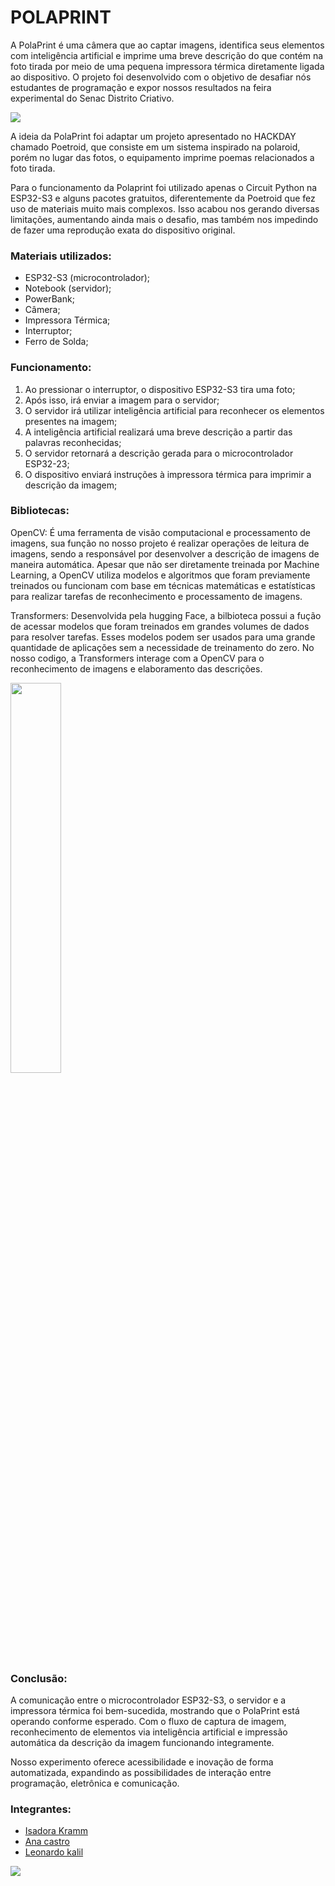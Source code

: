 <h1>POLAPRINT</h1>

<p>A PolaPrint é uma câmera que ao captar imagens, identifica seus elementos com inteligência artificial e imprime uma breve descrição do que contém na foto tirada por meio de uma pequena impressora térmica diretamente ligada ao dispositivo. O projeto foi desenvolvido com o objetivo de desafiar nós estudantes de programação e expor nossos resultados na feira experimental do Senac Distrito Criativo.</p>

<img src='https://i.imgur.com/i9lRBaQ.jpeg'>

<p>A ideia da PolaPrint foi adaptar um projeto apresentado no HACKDAY chamado Poetroid, que consiste em um sistema inspirado na polaroid,
porém no lugar das fotos, o equipamento imprime poemas relacionados a foto tirada.</p>
<p>Para o funcionamento da Polaprint foi utilizado apenas o Circuit Python na ESP32-S3 e alguns pacotes gratuitos, diferentemente da Poetroid que fez uso de materiais
muito mais complexos. Isso acabou nos gerando diversas limitações, aumentando ainda mais o desafio, mas também nos impedindo de fazer uma reprodução exata do dispositivo original.</p>

<h3>Materiais utilizados:</h3>
<ul>
    <li>ESP32-S3 (microcontrolador);</li>
    <li>Notebook (servidor);</li>
    <li>PowerBank;</li>
    <li>Câmera;</li>
    <li>Impressora Térmica;</li>
    <li>Interruptor;</li>
    <li>Ferro de Solda;</li>
</ul>

<h3>Funcionamento:</h3>
<ol>
    <li>Ao pressionar o interruptor, o dispositivo ESP32-S3 tira uma foto;</li>
    <li>Após isso, irá enviar a imagem para o servidor;</li>
    <li>O servidor irá utilizar inteligência artificial para reconhecer os elementos presentes na imagem;</li>
    <li>A inteligência artificial realizará uma breve descrição a partir das palavras reconhecidas;</li>
    <li>O servidor retornará a descrição gerada para o microcontrolador ESP32-23;</li>
    <li>O dispositivo enviará instruções à impressora térmica para imprimir a descrição da imagem;</li>
</ol>

<h3>Bibliotecas:</h3>
<p>OpenCV: É uma ferramenta de visão computacional e processamento de imagens, sua função no nosso projeto é realizar operações de leitura de imagens, sendo a responsável por desenvolver a descrição de imagens de maneira automática. Apesar que não ser diretamente treinada por Machine Learning, a OpenCV utiliza modelos e algoritmos que foram previamente treinados ou funcionam com base em técnicas matemáticas e estatísticas para realizar tarefas de reconhecimento e processamento de imagens.</p>
<p>Transformers: Desenvolvida pela hugging Face, a bilbioteca possui a fução de acessar modelos que foram treinados em grandes volumes de dados para resolver tarefas. Esses modelos podem ser usados para uma grande quantidade de aplicações sem a necessidade de treinamento do zero. No nosso codigo, a Transformers interage com a OpenCV para o reconhecimento de imagens e elaboramento das descrições.</p>

<img src='https://i.imgur.com/mXv9tSQ.png' width='40%'>

<h3>Conclusão:</h3>

<p>A comunicação entre o microcontrolador ESP32-S3, o servidor e a impressora térmica foi bem-sucedida,  mostrando que o PolaPrint está operando conforme esperado. Com o fluxo de captura de imagem, reconhecimento de elementos via inteligência artificial e impressão automática da descrição da imagem funcionando integramente.</p>
<p>Nosso experimento oferece acessibilidade e inovação de forma automatizada, expandindo as possibilidades de interação entre programação, eletrônica e comunicação.</p>

<h3>Integrantes:</h3>
<ul>
    <li><a href="https://github.com/InvaderKrm">Isadora Kramm</a></li>
    <li><a href="https://github.com/therabb1t">Ana castro</a></li>
    <li><a href="https://github.com/Lord7290">Leonardo kalil</a></li>
</ul>
<img src='https://i.imgur.com/ZzYQmKz.png'>


